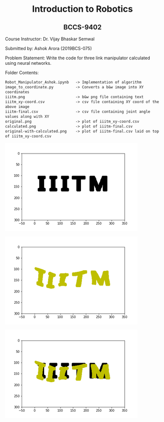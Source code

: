 <h1 align="center">Introduction to Robotics</h1>

<h2 align="center">BCCS-9402</h2>

Course Instructor: Dr. Vijay Bhaskar Semwal 

Submitted by: Ashok Arora (2019BCS-075)

Problem Statement: Write the code for three link manipulator calculated using neural networks. 

Folder Contents:

```
Robot_Manipulator_Ashok.ipynb   -> Implementation of algorithm
image_to_coordinate.py          -> Converts a b&w image into XY coordinates
iiitm.png                       -> b&w png file containing text
iiitm_xy-coord.csv              -> csv file containing XY coord of the above image
iiitm-final.csv                 -> csv file containing joint angle values along with XY
original.png                    -> plot of iiitm_xy-coord.csv
calculated.png                  -> plot of iiitm-final.csv
original-with-calculated.png    -> plot of iiitm-final.csv laid on top of iiitm_xy-coord.csv
```

![Original](original.png?raw=true)

![Calculated](calculated.png?raw=true)

![Original with calculated](original-with-calculated.png?raw=true)